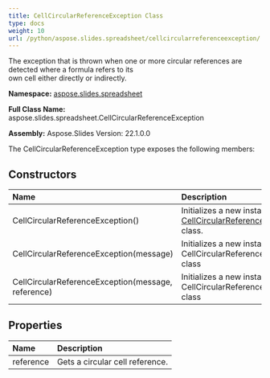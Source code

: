 ```yaml
---
title: CellCircularReferenceException Class
type: docs
weight: 10
url: /python/aspose.slides.spreadsheet/cellcircularreferenceexception/
---
```


The exception that is thrown when one or more circular references are detected where a formula refers to its<br/>            own cell either directly or indirectly.

**Namespace:** [aspose.slides.spreadsheet](/python/aspose.slides.spreadsheet/)

**Full Class Name:** aspose.slides.spreadsheet.CellCircularReferenceException

**Assembly:**  Aspose.Slides Version: 22.1.0.0

The CellCircularReferenceException type exposes the following members:
## **Constructors**
|**Name**|**Description**|
| :- | :- |
|CellCircularReferenceException()|Initializes a new instance of the [CellCircularReferenceException](/python/aspose.slides.spreadsheet/cellcircularreferenceexception/) class.|
|CellCircularReferenceException(message)|Initializes a new instance of the CellCircularReferenceException class|
|CellCircularReferenceException(message, reference)|Initializes a new instance of the CellCircularReferenceException class|
## **Properties**
|**Name**|**Description**|
| :- | :- |
|reference|Gets a circular cell reference.|
